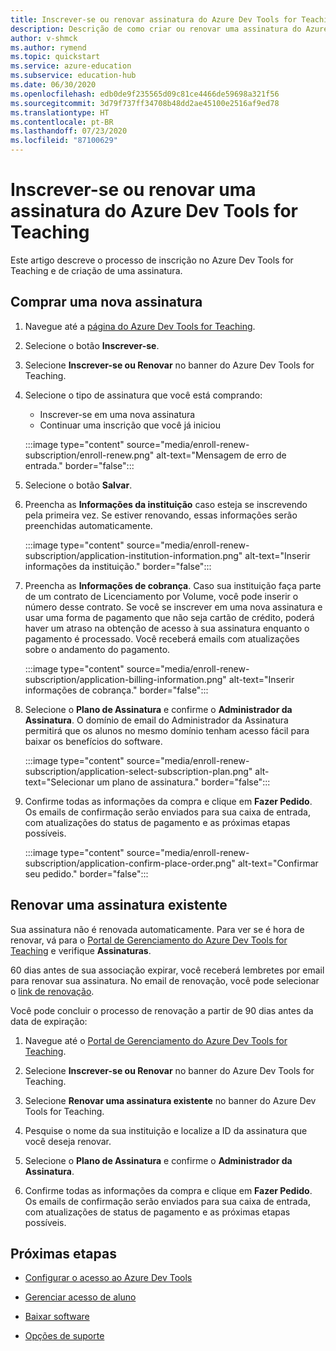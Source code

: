 ```yaml
---
title: Inscrever-se ou renovar assinatura do Azure Dev Tools for Teaching
description: Descrição de como criar ou renovar uma assinatura do Azure Dev.
author: v-shmck
ms.author: rymend
ms.topic: quickstart
ms.service: azure-education
ms.subservice: education-hub
ms.date: 06/30/2020
ms.openlocfilehash: edb0de9f235565d09c81ce4466de59698a321f56
ms.sourcegitcommit: 3d79f737ff34708b48dd2ae45100e2516af9ed78
ms.translationtype: HT
ms.contentlocale: pt-BR
ms.lasthandoff: 07/23/2020
ms.locfileid: "87100629"
---
```

# <a name="enroll-or-renew-an-azure-dev-tools-for-teaching-subscription"></a>Inscrever-se ou renovar uma assinatura do Azure Dev Tools for Teaching

Este artigo descreve o processo de inscrição no Azure Dev Tools for Teaching e de criação de uma assinatura.

## <a name="purchase-a-new-subscription"></a>Comprar uma nova assinatura

1. Navegue até a [página do Azure Dev Tools for Teaching](https://azure.microsoft.com/education/institutions/).
1. Selecione o botão **Inscrever-se**. 
1. Selecione **Inscrever-se ou Renovar** no banner do Azure Dev Tools for Teaching.
1. Selecione o tipo de assinatura que você está comprando:
    - Inscrever-se em uma nova assinatura
    - Continuar uma inscrição que você já iniciou
 
    :::image type="content" source="media/enroll-renew-subscription/enroll-renew.png" alt-text="Mensagem de erro de entrada." border="false":::

1. Selecione o botão **Salvar**.

1. Preencha as **Informações da instituição** caso esteja se inscrevendo pela primeira vez. Se estiver renovando, essas informações serão preenchidas automaticamente.

    :::image type="content" source="media/enroll-renew-subscription/application-institution-information.png" alt-text="Inserir informações da instituição." border="false":::
    
1. Preencha as **Informações de cobrança**. Caso sua instituição faça parte de um contrato de Licenciamento por Volume, você pode inserir o número desse contrato. Se você se inscrever em uma nova assinatura e usar uma forma de pagamento que não seja cartão de crédito, poderá haver um atraso na obtenção de acesso à sua assinatura enquanto o pagamento é processado. Você receberá emails com atualizações sobre o andamento do pagamento.

    :::image type="content" source="media/enroll-renew-subscription/application-billing-information.png" alt-text="Inserir informações de cobrança." border="false":::
    
1. Selecione o **Plano de Assinatura** e confirme o **Administrador da Assinatura**. O domínio de email do Administrador da Assinatura permitirá que os alunos no mesmo domínio tenham acesso fácil para baixar os benefícios do software.

    :::image type="content" source="media/enroll-renew-subscription/application-select-subscription-plan.png" alt-text="Selecionar um plano de assinatura." border="false":::
    
1. Confirme todas as informações da compra e clique em **Fazer Pedido**. Os emails de confirmação serão enviados para sua caixa de entrada, com atualizações do status de pagamento e as próximas etapas possíveis.

    :::image type="content" source="media/enroll-renew-subscription/application-confirm-place-order.png" alt-text="Confirmar seu pedido." border="false":::

## <a name="renew-an-existing-subscription"></a>Renovar uma assinatura existente

Sua assinatura não é renovada automaticamente. Para ver se é hora de renovar, vá para o [Portal de Gerenciamento do Azure Dev Tools for Teaching](https://portal.azureforeducation.microsoft.com/) e verifique **Assinaturas**.

60 dias antes de sua associação expirar, você receberá lembretes por email para renovar sua assinatura. No email de renovação, você pode selecionar o [link de renovação](https://portal.azureforeducation.microsoft.com/).

Você pode concluir o processo de renovação a partir de 90 dias antes da data de expiração:

1. Navegue até o [Portal de Gerenciamento do Azure Dev Tools for Teaching](https://portal.azureforeducation.microsoft.com/).

1. Selecione **Inscrever-se ou Renovar** no banner do Azure Dev Tools for Teaching.

1. Selecione **Renovar uma assinatura existente** no banner do Azure Dev Tools for Teaching.

1. Pesquise o nome da sua instituição e localize a ID da assinatura que você deseja renovar.

1. Selecione o **Plano de Assinatura** e confirme o **Administrador da Assinatura**.

1. Confirme todas as informações da compra e clique em **Fazer Pedido**. Os emails de confirmação serão enviados para sua caixa de entrada, com atualizações de status de pagamento e as próximas etapas possíveis.


## <a name="next-steps"></a>Próximas etapas   

- [Configurar o acesso ao Azure Dev Tools](set-up-access.md)

- [Gerenciar acesso de aluno](manage-students.md)

- [Baixar software](download-software.md)

- [Opções de suporte](program-support.md)
